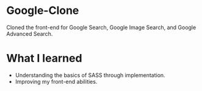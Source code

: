 # Google-Clone
Cloned the front-end for Google Search, Google Image Search, and Google Advanced Search.

# What I learned
* Understanding the basics of SASS through implementation.
* Improving my front-end abilities.
